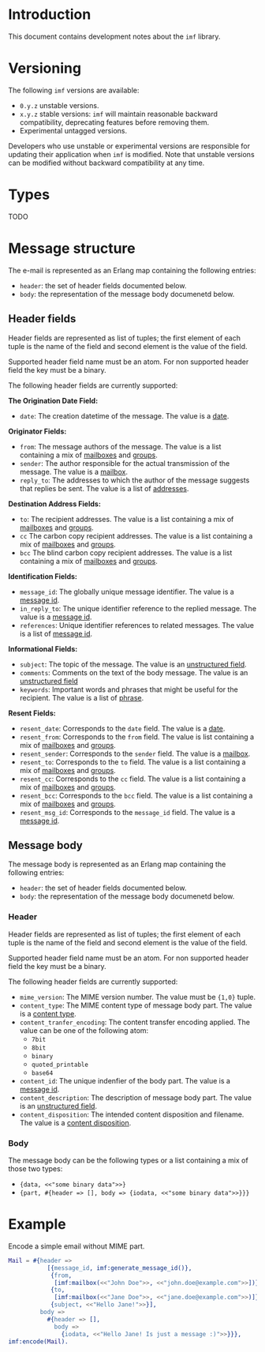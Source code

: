 # Introduction
This document contains development notes about the `imf` library.

# Versioning
The following `imf` versions are available:
- `0.y.z` unstable versions.
- `x.y.z` stable versions: `imf` will maintain reasonable backward
  compatibility, deprecating features before removing them.
- Experimental untagged versions.

Developers who use unstable or experimental versions are responsible for
updating their application when `imf` is modified. Note that
unstable versions can be modified without backward compatibility at any
time.

# Types
TODO

# Message structure
The e-mail is represented as an Erlang map containing the following
entries:
- `header`: the set of header fields documented below.
- `body`: the representation of the message body documenetd below.

## Header fields
Header fields are represented as list of tuples; the first element of
each tuple is the name of the field and second element is the value of
the field.

Supported header field name must be an atom. For non supported header
field the key must be a binary.

The following header fields are currently supported:

**The Origination Date Field:**
- `date`: The creation datetime of the message. The value is a
  [date](#types).

**Originator Fields:**
- `from`: The message authors of the message. The value is a list
  containing a mix of [mailboxes](#types) and [groups](#types).
- `sender`: The author responsible for the actual transmission of the
   message. The value is a [mailbox](#types).
- `reply_to`: The addresses to which the author of the message suggests
   that replies be sent. The value is a list of [addresses](#types).

**Destination Address Fields:**
- `to`: The recipient addresses. The value is a list containing a mix
  of [mailboxes](#types) and [groups](#types).
- `cc` The carbon copy recipient addresses. The value is a list
  containing a mix of [mailboxes](#types) and [groups](#types).
- `bcc` The blind carbon copy recipient addresses. The value is a list
  containing a mix of [mailboxes](#types) and [groups](#types).

**Identification Fields:**
- `message_id`: The globally unique message identifier. The value is a
  [message id](#types).
- `in_reply_to`: The unique identifier reference to the replied
  message. The value is a [message id](#types).
- `references`: Unique identifier references to related messages. The
  value is a list of [message id](#types).

**Informational Fields:**
- `subject`: The topic of the message. The value is an [unstructured
  field](#types).
- `comments`: Comments on the text of the body message. The value is an
  [unstructured field](#types)
- `keywords`: Important words and phrases that might be useful for the
   recipient. The value is a list of [phrase](#types).

**Resent Fields:**
- `resent_date`: Corresponds to the `date` field. The value is a
  [date](#types).
- `resent_from`: Corresponds to the `from` field. The value is list
  containing a mix of [mailboxes](#types) and [groups](#types).
- `resent_sender`: Corresponds to the `sender` field. The value is a
  [mailbox](#types).
- `resent_to`: Corresponds to the `to` field. The value is a list
  containing a mix of [mailboxes](#types) and [groups](#types).
- `resent_cc`: Corresponds to the `cc` field. The value is a list
  containing a mix of [mailboxes](#types) and [groups](#types).
- `resent_bcc`: Corresponds to the `bcc` field. The value is a list
  containing a mix of [mailboxes](#types) and [groups](#types).
- `resent_msg_id`: Corresponds to the `message_id` field. The value is a
  [message id](#types).

## Message body
The message body is represented as an Erlang map containing the
following entries:
- `header`: the set of header fields documented below.
- `body`: the representation of the message body documenetd below.

### Header
Header fields are represented as list of tuples; the first element of
each tuple is the name of the field and second element is the value of
the field.

Supported header field name must be an atom. For non supported header
field the key must be a binary.

The following header fields are currently supported:
- `mime_version`: The MIME version number. The value must be `{1,0}`
  tuple.
- `content_type`: The MIME content type of message body part. The value
  is a [content type](#types).
- `content_tranfer_encoding`: The content transfer encoding applied. The
  value can be one of the following atom:
  - `7bit`
  - `8bit`
  - `binary`
  - `quoted_printable`
  - `base64`
- `content_id`: The unique indenfier of the body part. The value is a
  [message id](#types).
- `content_description`: The description of message body part. The value
  is an [unstructured field](#types).
- `content_disposition`: The intended content disposition and
  filename. The value is a [content disposition](#types).

### Body
The message body can be the following types or a list containing a mix
of those two types:
- `{data, <<"some binary data">>}`
- `{part, #{header => [], body => {iodata, <<"some binary data">>}}}`

# Example

Encode a simple email without MIME part.
```erlang
Mail = #{header =>
           [{message_id, imf:generate_message_id()},
            {from,
             [imf:mailbox(<<"John Doe">>, <<"john.doe@example.com">>])},
            {to,
             [imf:mailbox(<<"Jane Doe">>, <<"jane.doe@example.com">>)]},
            {subject, <<"Hello Jane!">>}],
         body =>
           #{header => [],
             body =>
               {iodata, <<"Hello Jane! Is just a message :)">>}}},
imf:encode(Mail).
```
